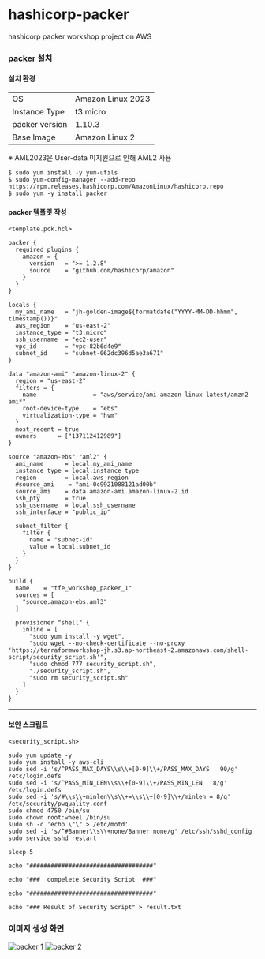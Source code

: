 # hashicorp-packer

hashicorp packer workshop project on AWS

### packer 설치

#### 설치 환경
|               |                       |
|-------------- |-----------------------|
|OS				|Amazon Linux 2023		|
|Instance Type  |t3.micro				|
|packer version |1.10.3					|
|Base Image		|Amazon Linux 2			|

※  AML2023은 User-data 미지원으로 인해 AML2 사용

    $ sudo yum install -y yum-utils
    $ sudo yum-config-manager --add-repo https://rpm.releases.hashicorp.com/AmazonLinux/hashicorp.repo
    $ sudo yum -y install packer

#### packer 템플릿 작성

	<template.pck.hcl>
	
    packer {
      required_plugins {
        amazon = {
          version   = ">= 1.2.8"
          source    = "github.com/hashicorp/amazon"
        }
      }
    }
    
    locals {
      my_ami_name   = "jh-golden-image${formatdate("YYYY-MM-DD-hhmm", timestamp())}"
      aws_region    = "us-east-2"
      instance_type = "t3.micro"
      ssh_username  = "ec2-user"
      vpc_id        = "vpc-82b6d4e9"
      subnet_id     = "subnet-062dc396d5ae3a671"
    }
    
    data "amazon-ami" "amazon-linux-2" {
      region = "us-east-2"
      filters = {
        name                = "aws/service/ami-amazon-linux-latest/amzn2-ami*"
        root-device-type    = "ebs"
        virtualization-type = "hvm"
      }
      most_recent = true
      owners      = ["137112412989"]
    }
    
    source "amazon-ebs" "aml2" {
      ami_name      = local.my_ami_name
      instance_type = local.instance_type
      region        = local.aws_region
      #source_ami    = "ami-0c9921088121ad00b"
      source_ami    = data.amazon-ami.amazon-linux-2.id
      ssh_pty       = true
      ssh_username  = local.ssh_username
      ssh_interface = "public_ip"
    
      subnet_filter {
        filter {
          name = "subnet-id"
          value = local.subnet_id
        }
      }
    }
    
    build {
      name    = "tfe_workshop_packer_1"
      sources = [
        "source.amazon-ebs.aml3"
      ]
      
      provisioner "shell" {
        inline = [
          "sudo yum install -y wget",
    	  "sudo wget --no-check-certificate --no-proxy 'https://terraformworkshop-jh.s3.ap-northeast-2.amazonaws.com/shell-script/security_script.sh'",
    	  "sudo chmod 777 security_script.sh",
    	  "./security_script.sh",
          "sudo rm security_script.sh"
        ]
      }
    }

--------------------

#### 보안 스크립트 

    <security_script.sh>
    
    sudo yum update -y
    sudo yum install -y aws-cli
    sudo sed -i 's/^PASS_MAX_DAYS\\s\\+[0-9]\\+/PASS_MAX_DAYS   90/g' /etc/login.defs
    sudo sed -i 's/^PASS_MIN_LEN\\s\\+[0-9]\\+/PASS_MIN_LEN   8/g' /etc/login.defs
    sudo sed -i 's/#\\s\\+minlen\\s\\+=\\s\\+[0-9]\\+/minlen = 8/g' /etc/security/pwquality.conf
    sudo chmod 4750 /bin/su
    sudo chown root:wheel /bin/su
    sudo sh -c 'echo \"\" > /etc/motd'
    sudo sed -i 's/^#Banner\\s\\+none/Banner none/g' /etc/ssh/sshd_config
    sudo service sshd restart
    
    sleep 5
    
    echo "###################################"
    
    echo "###  compelete Security Script  ###"
    
    echo "###################################"
    
    echo "### Result of Security Script" > result.txt

### 이미지 생성 화면
![packer 1](https://github.com/bananawooyu/terraform/assets/57030333/1c73df0c-eb8c-4d1f-8182-0f62200320cd)
![packer 2](https://github.com/bananawooyu/terraform/assets/57030333/1e98bcfa-bef7-4934-9e1d-1218669b5400)

